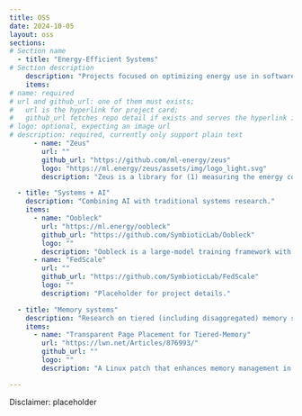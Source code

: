 ```yaml
---
title: OSS
date: 2024-10-05
layout: oss
sections:
# Section name
  - title: "Energy-Efficient Systems"
# Section description
    description: "Projects focused on optimizing energy use in software systems."
    items:
# name: required
# url and github_url: one of them must exists;
#   url is the hyperlink for project card;
#   github_url fetches repo detail if exists and serves the hyperlink if url is not present
# logo: optional, expecting an image url
# description: required, currently only support plain text
      - name: "Zeus"
        url: ""
        github_url: "https://github.com/ml-energy/zeus"
        logo: "https://ml.energy/zeus/assets/img/logo_light.svg"
        description: "Zeus is a library for (1) measuring the energy consumption of Deep Learning workloads and (2) optimizing their energy consumption. Zeus is part of The ML.ENERGY Initiative."

  - title: "Systems + AI"
    description: "Combining AI with traditional systems research."
    items:
      - name: "Oobleck"
        url: "https://ml.energy/oobleck"
        github_url: "https://github.com/SymbioticLab/Oobleck"
        logo: ""
        description: "Oobleck is a large-model training framework with fast fault recovery support utilizing the concept of pipeline templates. It is the first training framework that realizes Dynamic reconfiguration and Pipeline template instantiation."
      - name: "FedScale"
        url: ""
        github_url: "https://github.com/SymbioticLab/FedScale"
        logo: ""
        description: "Placeholder for project details."

  - title: "Memory systems"
    description: "Research on tiered (including disaggregated) memory systems."
    items:
      - name: "Transparent Page Placement for Tiered-Memory"
        url: "https://lwn.net/Articles/876993/"
        github_url: ""
        logo: ""
        description: "A Linux patch that enhances memory management in NUMA systems by promoting pages from slow-tier memory (e.g., CXL) to faster toptier memory (e.g., DDR) using an updated AutoNUMA mechanism. It separates reclamation and allocation processes, allowing the toptier to maintain free space for high-demand pages, reducing frequent page migrations. Testing on Meta workloads showed significant performance improvements, lowering remote NUMA read bandwidth and decreasing throughput regression."

---
```

Disclaimer: placeholder
